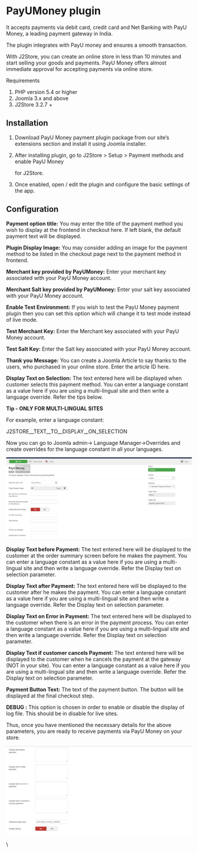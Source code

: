 # PayUMoney plugin

It accepts payments via debit card, credit card and Net Banking with PayU Money, a leading payment gateway in India.

The plugin integrates with PayU money and ensures a smooth transaction.

With J2Store, you can create an online store in less than 10 minutes and start selling your goods and payments. PayU Money offers almost immediate approval for accepting payments via online store.

Requirements

1. PHP version 5.4 or higher
2. Joomla 3.x and above
3. J2Store 3.2.7 +

## Installation <a href="#installation" id="installation"></a>

1. Download PayU Money payment plugin package from our site’s extensions section and install it using Joomla installer.
2.  After installing plugin, go to J2Store > Setup > Payment methods and enable PayU Money&#x20;

    for J2Store.
3. Once enabled, open / edit the plugin and configure the basic settings of the app.

## Configuration <a href="#configuration" id="configuration"></a>

**Payment option title:** You may enter the title of the payment method you wish to display at the frontend in checkout here. If left blank, the default payment text will be displayed.

**Plugin Display Image:** You may consider adding an image for the payment method to be listed in the checkout page next to the payment method in frontend.

**Merchant key provided by PayUMoney:** Enter your merchant key associated with your PayU Money account.

**Merchant Salt key provided by PayUMoney:** Enter your salt key associated with your PayU Money account.

**Enable Test Environment:** If you wish to test the PayU Money payment plugin then you can set this option which will change it to test mode instead of live mode.

**Test Merchant Key:** Enter the Merchant key associated with your PayU Money account.

**Test Salt Key:** Enter the Salt key associated with your PayU Money account.

**Thank you Message:** You can create a Joomla Article to say thanks to the users, who purchased in your online store. Enter the article ID here.

**Display Text on Selection:** The text entered here will be displayed when customer selects this payment method. You can enter a language constant as a value here if you are using a multi-lingual site and then write a language override. Refer the tips below.

**Tip - ONLY FOR MULTI-LINGUAL SITES**

For example, enter a language constant:

J2STORE\__TEXT\__TO\__DISPLAY\__ON\_SELECTION

Now you can go to Joomla admin-> Language Manager->Overrides and create overrides for the language constant in all your languages.

![PayU Money-Configuration Image1](../.gitbook/assets/payumoney-confi-imag1.png)

**Display Text before Payment:** The text entered here will be displayed to the customer at the order summary screen before he makes the payment. You can enter a language constant as a value here if you are using a multi-lingual site and then write a language override. Refer the Display text on selection parameter.

**Display Text after Payment:** The text entered here will be displayed to the customer after he makes the payment. You can enter a language constant as a value here if you are using a multi-lingual site and then write a language override. Refer the Display text on selection parameter.

**Display Text on Error in Payment:** The text entered here will be displayed to the customer when there is an error in the payment process. You can enter a language constant as a value here if you are using a multi-lingual site and then write a language override. Refer the Display text on selection parameter.

**Display Text if customer cancels Payment:** The text entered here will be displayed to the customer when he cancels the payment at the gateway (NOT in your site). You can enter a language constant as a value here if you are using a multi-lingual site and then write a language override. Refer the Display text on selection parameter.

**Payment Button Text:** The text of the payment button. The button will be displayed at the final checkout step.

**DEBUG :** This option is chosen in order to enable or disable the display of log file. This should be in disable for live sites.

Thus, once you have mentioned the necessary details for the above parameters, you are ready to receive payments via PayU Money on your store.

![PayU Money Configuration-Image2](../.gitbook/assets/payumoney-confi-imag2.png)





\
